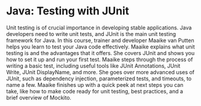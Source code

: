 <h1>Java: Testing with JUnit</h1>
<p>Unit testing is of crucial importance in developing stable applications. Java developers need to write unit tests, and JUnit is 
  the main unit testing framework for Java. In this course, trainer and developer Maaike van Putten helps you learn to test your 
  Java code effectively. Maaike explains what unit testing is and the advantages that it offers. She covers JUnit and shows you 
  how to set it up and run your first test. Maaike steps through the process of writing a basic test, including useful tools like 
  JUnit Annotations, JUnit Write, JUnit DisplayName, and more. She goes over more advanced uses of JUnit, such as dependency injection,
  parameterized tests, and timeouts, to name a few. Maaike finishes up with a quick peek at next steps you can take, like how to make 
  code ready for unit testing, best practices, and a brief overview of Mockito.</p>
